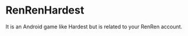 RenRenHardest
=============

It is an Android game like Hardest but is related to your RenRen account.

